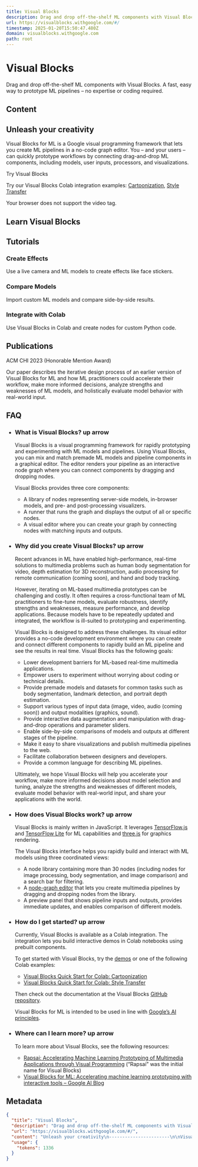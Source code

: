 ```yaml
---
title: Visual Blocks
description: Drag and drop off-the-shelf ML components with Visual Blocks. A fast, easy way to prototype ML pipelines – no expertise or coding required.
url: https://visualblocks.withgoogle.com/#/
timestamp: 2025-01-20T15:50:47.480Z
domain: visualblocks.withgoogle.com
path: root
---
```


# Visual Blocks


Drag and drop off-the-shelf ML components with Visual Blocks. A fast, easy way to prototype ML pipelines – no expertise or coding required.


## Content

Unleash your creativity
-----------------------

Visual Blocks for ML is a Google visual programming framework that lets you create ML pipelines in a no-code graph editor. You – and your users – can quickly prototype workflows by connecting drag-and-drop ML components, including models, user inputs, processors, and visualizations.

Try Visual Blocks

Try our Visual Blocks Colab integration examples: [Cartoonization](https://github.com/google/visualblocks/blob/main/examples/quick_start_cartoonization.ipynb), [Style Transfer](https://github.com/google/visualblocks/blob/main/examples/quick_start_style_transfer.ipynb)

Your browser does not support the video tag.

Learn Visual Blocks
-------------------

Tutorials
---------

### Create Effects

Use a live camera and ML models to create effects like face stickers.

### Compare Models

Import custom ML models and compare side-by-side results.

### Integrate with Colab

Use Visual Blocks in Colab and create nodes for custom Python code.

Publications
------------

ACM CHI 2023 (Honorable Mention Award)

Our paper describes the iterative design process of an earlier version of Visual Blocks for ML and how ML practitioners could accelerate their workflow, make more informed decisions, analyze strengths and weaknesses of ML models, and holistically evaluate model behavior with real-world input.

FAQ
---

*   ### What is Visual Blocks? up arrow
    
    Visual Blocks is a visual programming framework for rapidly prototyping and experimenting with ML models and pipelines. Using Visual Blocks, you can mix and match premade ML models and pipeline components in a graphical editor. The editor renders your pipeline as an interactive node graph where you can connect components by dragging and dropping nodes.
    
    Visual Blocks provides three core components:
    
    *   A library of nodes representing server-side models, in-browser models, and pre- and post-processing visualizers.
    *   A runner that runs the graph and displays the output of all or specific nodes.
    *   A visual editor where you can create your graph by connecting nodes with matching inputs and outputs.
*   ### Why did you create Visual Blocks? up arrow
    
    Recent advances in ML have enabled high-performance, real-time solutions to multimedia problems such as human body segmentation for video, depth estimation for 3D reconstruction, audio processing for remote communication (coming soon), and hand and body tracking.
    
    However, iterating on ML-based multimedia prototypes can be challenging and costly. It often requires a cross-functional team of ML practitioners to fine-tune models, evaluate robustness, identify strengths and weaknesses, measure performance, and develop applications. Because models have to be repeatedly updated and integrated, the workflow is ill-suited to prototyping and experimenting.
    
    Visual Blocks is designed to address these challenges. Its visual editor provides a no-code development environment where you can create and connect different components to rapidly build an ML pipeline and see the results in real time. Visual Blocks has the following goals:
    
    *   Lower development barriers for ML-based real-time multimedia applications.
    *   Empower users to experiment without worrying about coding or technical details.
    *   Provide premade models and datasets for common tasks such as body segmentation, landmark detection, and portrait depth estimation.
    *   Support various types of input data (image, video, audio (coming soon)) and output modalities (graphics, sound).
    *   Provide interactive data augmentation and manipulation with drag-and-drop operations and parameter sliders.
    *   Enable side-by-side comparisons of models and outputs at different stages of the pipeline.
    *   Make it easy to share visualizations and publish multimedia pipelines to the web.
    *   Facilitate collaboration between designers and developers.
    *   Provide a common language for describing ML pipelines.
    
    Ultimately, we hope Visual Blocks will help you accelerate your workflow, make more informed decisions about model selection and tuning, analyze the strengths and weaknesses of different models, evaluate model behavior with real-world input, and share your applications with the world.
    
*   ### How does Visual Blocks work? up arrow
    
    Visual Blocks is mainly written in JavaScript. It leverages [TensorFlow.js](https://www.tensorflow.org/js) and [TensorFlow Lite](https://www.tensorflow.org/lite) for ML capabilities and [three.js](https://threejs.org/) for graphics rendering.
    
    The Visual Blocks interface helps you rapidly build and interact with ML models using three coordinated views:
    
    *   A node library containing more than 30 nodes (including nodes for image processing, body segmentation, and image comparison) and a search bar for filtering.
    *   A [node-graph editor](https://en.wikipedia.org/wiki/Node_graph_architecture) that lets you create multimedia pipelines by dragging and dropping nodes from the library.
    *   A preview panel that shows pipeline inputs and outputs, provides immediate updates, and enables comparison of different models.
*   ### How do I get started? up arrow
    
    Currently, Visual Blocks is available as a Colab integration. The integration lets you build interactive demos in Colab notebooks using prebuilt components.
    
    To get started with Visual Blocks, try the [demos](https://visualblocks.withgoogle.com/#/community) or one of the following Colab examples:
    
    *   [Visual Blocks Quick Start for Colab: Cartoonization](https://github.com/google/visualblocks/blob/main/examples/quick_start_cartoonization.ipynb)
    *   [Visual Blocks Quick Start for Colab: Style Transfer](https://github.com/google/visualblocks/blob/main/examples/quick_start_style_transfer.ipynb)
    
    Then check out the documentation at the Visual Blocks [GitHub repository](https://github.com/google/visualblocks).
    
    Visual Blocks for ML is intended to be used in line with [Google’s AI principles](https://ai.google/principles/).
    
*   ### Where can I learn more? up arrow
    
    To learn more about Visual Blocks, see the following resources:
    
    *   [Rapsai: Accelerating Machine Learning Prototyping of Multimedia Applications through Visual Programming](https://duruofei.com/papers/Du_Rapsai-AcceleratingMachineLearningPrototypingOfMultimediaApplicationsThroughVisualProgramming_CHI2023.pdf) (“Rapsai” was the initial name for Visual Blocks)
    *   [Visual Blocks for ML: Accelerating machine learning prototyping with interactive tools – Google AI Blog](https://ai.googleblog.com/2023/04/visual-blocks-for-ml-accelerating.html)

## Metadata

```json
{
  "title": "Visual Blocks",
  "description": "Drag and drop off-the-shelf ML components with Visual Blocks. A fast, easy way to prototype ML pipelines – no expertise or coding required.",
  "url": "https://visualblocks.withgoogle.com/#/",
  "content": "Unleash your creativity\n-----------------------\n\nVisual Blocks for ML is a Google visual programming framework that lets you create ML pipelines in a no-code graph editor. You – and your users – can quickly prototype workflows by connecting drag-and-drop ML components, including models, user inputs, processors, and visualizations.\n\nTry Visual Blocks\n\nTry our Visual Blocks Colab integration examples: [Cartoonization](https://github.com/google/visualblocks/blob/main/examples/quick_start_cartoonization.ipynb), [Style Transfer](https://github.com/google/visualblocks/blob/main/examples/quick_start_style_transfer.ipynb)\n\nYour browser does not support the video tag.\n\nLearn Visual Blocks\n-------------------\n\nTutorials\n---------\n\n### Create Effects\n\nUse a live camera and ML models to create effects like face stickers.\n\n### Compare Models\n\nImport custom ML models and compare side-by-side results.\n\n### Integrate with Colab\n\nUse Visual Blocks in Colab and create nodes for custom Python code.\n\nPublications\n------------\n\nACM CHI 2023 (Honorable Mention Award)\n\nOur paper describes the iterative design process of an earlier version of Visual Blocks for ML and how ML practitioners could accelerate their workflow, make more informed decisions, analyze strengths and weaknesses of ML models, and holistically evaluate model behavior with real-world input.\n\nFAQ\n---\n\n*   ### What is Visual Blocks? up arrow\n    \n    Visual Blocks is a visual programming framework for rapidly prototyping and experimenting with ML models and pipelines. Using Visual Blocks, you can mix and match premade ML models and pipeline components in a graphical editor. The editor renders your pipeline as an interactive node graph where you can connect components by dragging and dropping nodes.\n    \n    Visual Blocks provides three core components:\n    \n    *   A library of nodes representing server-side models, in-browser models, and pre- and post-processing visualizers.\n    *   A runner that runs the graph and displays the output of all or specific nodes.\n    *   A visual editor where you can create your graph by connecting nodes with matching inputs and outputs.\n*   ### Why did you create Visual Blocks? up arrow\n    \n    Recent advances in ML have enabled high-performance, real-time solutions to multimedia problems such as human body segmentation for video, depth estimation for 3D reconstruction, audio processing for remote communication (coming soon), and hand and body tracking.\n    \n    However, iterating on ML-based multimedia prototypes can be challenging and costly. It often requires a cross-functional team of ML practitioners to fine-tune models, evaluate robustness, identify strengths and weaknesses, measure performance, and develop applications. Because models have to be repeatedly updated and integrated, the workflow is ill-suited to prototyping and experimenting.\n    \n    Visual Blocks is designed to address these challenges. Its visual editor provides a no-code development environment where you can create and connect different components to rapidly build an ML pipeline and see the results in real time. Visual Blocks has the following goals:\n    \n    *   Lower development barriers for ML-based real-time multimedia applications.\n    *   Empower users to experiment without worrying about coding or technical details.\n    *   Provide premade models and datasets for common tasks such as body segmentation, landmark detection, and portrait depth estimation.\n    *   Support various types of input data (image, video, audio (coming soon)) and output modalities (graphics, sound).\n    *   Provide interactive data augmentation and manipulation with drag-and-drop operations and parameter sliders.\n    *   Enable side-by-side comparisons of models and outputs at different stages of the pipeline.\n    *   Make it easy to share visualizations and publish multimedia pipelines to the web.\n    *   Facilitate collaboration between designers and developers.\n    *   Provide a common language for describing ML pipelines.\n    \n    Ultimately, we hope Visual Blocks will help you accelerate your workflow, make more informed decisions about model selection and tuning, analyze the strengths and weaknesses of different models, evaluate model behavior with real-world input, and share your applications with the world.\n    \n*   ### How does Visual Blocks work? up arrow\n    \n    Visual Blocks is mainly written in JavaScript. It leverages [TensorFlow.js](https://www.tensorflow.org/js) and [TensorFlow Lite](https://www.tensorflow.org/lite) for ML capabilities and [three.js](https://threejs.org/) for graphics rendering.\n    \n    The Visual Blocks interface helps you rapidly build and interact with ML models using three coordinated views:\n    \n    *   A node library containing more than 30 nodes (including nodes for image processing, body segmentation, and image comparison) and a search bar for filtering.\n    *   A [node-graph editor](https://en.wikipedia.org/wiki/Node_graph_architecture) that lets you create multimedia pipelines by dragging and dropping nodes from the library.\n    *   A preview panel that shows pipeline inputs and outputs, provides immediate updates, and enables comparison of different models.\n*   ### How do I get started? up arrow\n    \n    Currently, Visual Blocks is available as a Colab integration. The integration lets you build interactive demos in Colab notebooks using prebuilt components.\n    \n    To get started with Visual Blocks, try the [demos](https://visualblocks.withgoogle.com/#/community) or one of the following Colab examples:\n    \n    *   [Visual Blocks Quick Start for Colab: Cartoonization](https://github.com/google/visualblocks/blob/main/examples/quick_start_cartoonization.ipynb)\n    *   [Visual Blocks Quick Start for Colab: Style Transfer](https://github.com/google/visualblocks/blob/main/examples/quick_start_style_transfer.ipynb)\n    \n    Then check out the documentation at the Visual Blocks [GitHub repository](https://github.com/google/visualblocks).\n    \n    Visual Blocks for ML is intended to be used in line with [Google’s AI principles](https://ai.google/principles/).\n    \n*   ### Where can I learn more? up arrow\n    \n    To learn more about Visual Blocks, see the following resources:\n    \n    *   [Rapsai: Accelerating Machine Learning Prototyping of Multimedia Applications through Visual Programming](https://duruofei.com/papers/Du_Rapsai-AcceleratingMachineLearningPrototypingOfMultimediaApplicationsThroughVisualProgramming_CHI2023.pdf) (“Rapsai” was the initial name for Visual Blocks)\n    *   [Visual Blocks for ML: Accelerating machine learning prototyping with interactive tools – Google AI Blog](https://ai.googleblog.com/2023/04/visual-blocks-for-ml-accelerating.html)",
  "usage": {
    "tokens": 1336
  }
}
```
